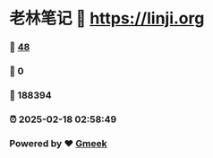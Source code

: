 # 老林笔记 :link: https://linji.org 
### :page_facing_up: [48](https://linji.org/tag.html) 
### :speech_balloon: 0 
### :hibiscus: 188394 
### :alarm_clock: 2025-02-18 02:58:49 
### Powered by :heart: [Gmeek](https://github.com/Meekdai/Gmeek)
